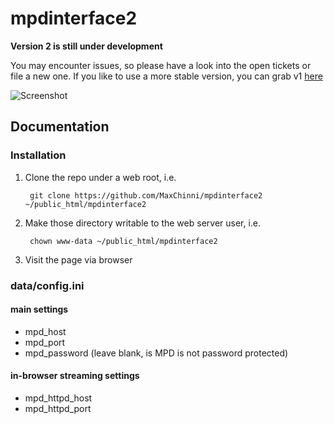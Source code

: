 # mpdinterface2

**Version 2 is still under development**

You may encounter issues, so please have a look into the open tickets or file a new one. If you like to use a more stable version, you can grab v1 [here](https://github.com/sn0opy/MPD-Webinterface)

![Screenshot](http://i.imgur.com/3CuXNwE.png)

## Documentation

### Installation

1. Clone the repo under a web root, i.e.

        git clone https://github.com/MaxChinni/mpdinterface2 ~/public_html/mpdinterface2
2. Make those directory writable to the web server user, i.e.

        chown www-data ~/public_html/mpdinterface2
3. Visit the page via browser

### data/config.ini

#### main settings
- mpd_host
- mpd_port
- mpd_password (leave blank, is MPD is not password protected)

#### in-browser streaming settings
- mpd\_httpd\_host
- mpd\_httpd\_port
